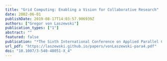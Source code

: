 ```yaml
---
title: "Grid Computing: Enabling a Vision for Collaborative Research"
date: 2002-06-01
publishDate: 2019-08-17T14:03:57.906939Z
authors: ["Gregor von Laszewski"]
publication_types: ["1"]
abstract: ""
featured: false
publication: "*The Sixth International Conference on Applied Parallel Computing*"
url_pdf: "https://laszewski.github.io/papers/vonLaszewski-para4.pdf"
doi: "10.1007/3-540-48051-X_4"
---
```


